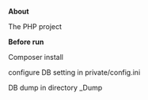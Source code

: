 **About**

The PHP project

**Before run**

Composer install

configure DB setting in private/config.ini

DB dump in directory _Dump

